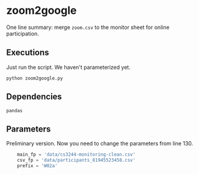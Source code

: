 # zoom2google

One line summary: merge `zoom.csv` to the monitor sheet for online participation. 



## Executions

 Just run the script. We haven't parameterized yet.

`python zoom2google.py`



## Dependencies

`pandas`



## Parameters

Preliminary version. Now you need to change the parameters from line 130. 

```python
    main_fp = 'data/cs3244-monitoring-clean.csv'
    csv_fp = 'data/participants_81945523458.csv'
    prefix = 'W02a'
```



